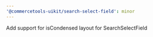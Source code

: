 ```yaml
---
'@commercetools-uikit/search-select-field': minor
---
```


Add support for isCondensed layout for SearchSelectField
